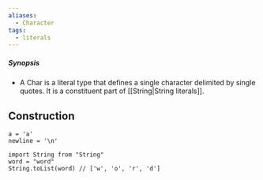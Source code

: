 ```yaml
---
aliases:
  - Character
tags:
  - literals
---
```

##### Synopsis
- A Char is a literal type that defines a single character delimited by single quotes. It is a constituent part of [[String|String literals]].

## Construction
```mad
a = 'a'
newline = '\n'

import String from "String"
word = "word"
String.toList(word) // ['w', 'o', 'r', 'd']
```